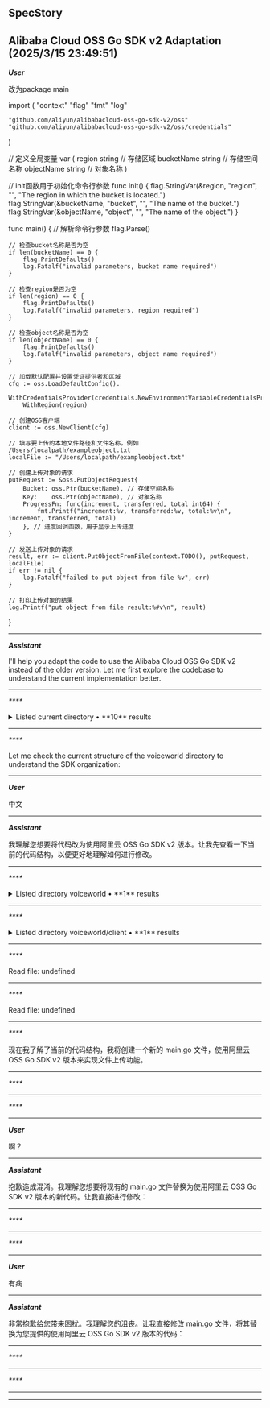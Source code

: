 ## SpecStory

## Alibaba Cloud OSS Go SDK v2 Adaptation (2025/3/15 23:49:51)

_**User**_

改为package main

import (
	"context"
	"flag"
	"fmt"
	"log"

	"github.com/aliyun/alibabacloud-oss-go-sdk-v2/oss"
	"github.com/aliyun/alibabacloud-oss-go-sdk-v2/oss/credentials"
)

// 定义全局变量
var (
	region     string // 存储区域
	bucketName string // 存储空间名称
	objectName string // 对象名称
)

// init函数用于初始化命令行参数
func init() {
	flag.StringVar(&region, "region", "", "The region in which the bucket is located.")
	flag.StringVar(&bucketName, "bucket", "", "The name of the bucket.")
	flag.StringVar(&objectName, "object", "", "The name of the object.")
}

func main() {
	// 解析命令行参数
	flag.Parse()

	// 检查bucket名称是否为空
	if len(bucketName) == 0 {
		flag.PrintDefaults()
		log.Fatalf("invalid parameters, bucket name required")
	}

	// 检查region是否为空
	if len(region) == 0 {
		flag.PrintDefaults()
		log.Fatalf("invalid parameters, region required")
	}

	// 检查object名称是否为空
	if len(objectName) == 0 {
		flag.PrintDefaults()
		log.Fatalf("invalid parameters, object name required")
	}

	// 加载默认配置并设置凭证提供者和区域
	cfg := oss.LoadDefaultConfig().
		WithCredentialsProvider(credentials.NewEnvironmentVariableCredentialsProvider()).
		WithRegion(region)

	// 创建OSS客户端
	client := oss.NewClient(cfg)

	// 填写要上传的本地文件路径和文件名称，例如 /Users/localpath/exampleobject.txt
	localFile := "/Users/localpath/exampleobject.txt"

	// 创建上传对象的请求
	putRequest := &oss.PutObjectRequest{
		Bucket: oss.Ptr(bucketName), // 存储空间名称
		Key:    oss.Ptr(objectName), // 对象名称
		ProgressFn: func(increment, transferred, total int64) {
			fmt.Printf("increment:%v, transferred:%v, total:%v\n", increment, transferred, total)
		}, // 进度回调函数，用于显示上传进度
	}

	// 发送上传对象的请求
	result, err := client.PutObjectFromFile(context.TODO(), putRequest, localFile)
	if err != nil {
		log.Fatalf("failed to put object from file %v", err)
	}

	// 打印上传对象的结果
	log.Printf("put object from file result:%#v\n", result)
}

---

_**Assistant**_

I'll help you adapt the code to use the Alibaba Cloud OSS Go SDK v2 instead of the older version. Let me first explore the codebase to understand the current implementation better.

---

_****_

<details>
            <summary>Listed current directory • **10** results</summary>
        
| Name |
|-------|
| 📄 `.idea` |
| 📄 `go.mod` |
| 📄 `go.sum` |
| 📄 `.git` |
| 📄 `main.go` |
| 📄 `README.md` |
| 📄 `install.sh` |
| 📄 `install.bat` |
| 📄 `voiceworld` |
| 📄 `.specstory` |

</details>

---

_****_

Let me check the current structure of the voiceworld directory to understand the SDK organization:

---

_**User**_

中文

---

_**Assistant**_

我理解您想要将代码改为使用阿里云 OSS Go SDK v2 版本。让我先查看一下当前的代码结构，以便更好地理解如何进行修改。

---

_****_

<details>
            <summary>Listed directory voiceworld • **1** results</summary>
        
| Name |
|-------|
| 📄 `client` |

</details>

---

_****_

<details>
            <summary>Listed directory voiceworld/client • **1** results</summary>
        
| Name |
|-------|
| 📄 `client.go` |

</details>

---

_****_

Read file: undefined

---

_****_

Read file: undefined

---

_****_

现在我了解了当前的代码结构，我将创建一个新的 main.go 文件，使用阿里云 OSS Go SDK v2 版本来实现文件上传功能。

---

_****_



---

_****_



---

_**User**_

啊？

---

_**Assistant**_

抱歉造成混淆。我理解您想要将现有的 main.go 文件替换为使用阿里云 OSS Go SDK v2 版本的新代码。让我直接进行修改：

---

_****_



---

_****_



---

_**User**_

有病

---

_**Assistant**_

非常抱歉给您带来困扰。我理解您的沮丧。让我直接修改 main.go 文件，将其替换为您提供的使用阿里云 OSS Go SDK v2 版本的代码：

---

_****_



---

_****_



---



---

